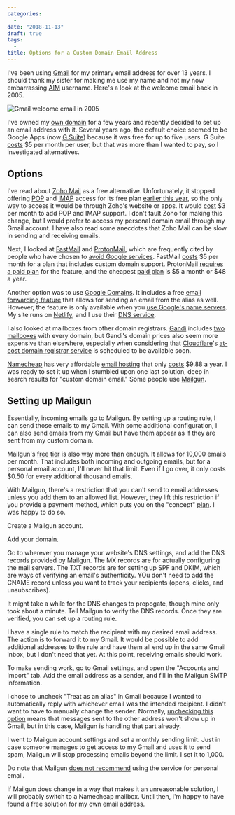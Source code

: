 ```yaml
---
categories:
  -
date: "2018-11-13"
draft: true
tags:
  -
title: Options for a Custom Domain Email Address
---
```


I've been using [Gmail](https://www.google.com/gmail/) for my primary email
address for over 13 years. I should thank my sister for making me use my name
and not my now embarrassing [AIM](https://en.wikipedia.org/wiki/AIM_(software))
username. Here's a look at the welcome email back in 2005.

![Gmail welcome email in 2005](https://i.imgur.com/VRHg6jX.png)

I've owned my [own domain](https://dannyguo.com) for a few years and recently
decided to set up an email address with it. Several years ago, the default
choice seemed to be Google Apps (now [G Suite](https://gsuite.google.com/))
because it was free for up to five users. G Suite
[costs](https://gsuite.google.com/pricing.html) $5 per month per user, but that
was more than I wanted to pay, so I investigated alternatives.

## Options

I've read about [Zoho Mail](https://www.zoho.com/mail/) as a free alternative.
Unfortunately, it stopped offering
[POP](https://en.wikipedia.org/wiki/Post_Office_Protocol) and
[IMAP](https://en.wikipedia.org/wiki/Internet_Message_Access_Protocol) access
for its free plan [earlier this
year](https://help.zoho.com/portal/community/topic/zoho-free-tier-pop-imap-activesync-no-longer-free),
so the only way to access it would be through Zoho's website or apps. It would
[cost](https://www.zoho.com/workplace/pricing.html) $3 per month to add POP and
IMAP support. I don't fault Zoho for making this change, but I would prefer to
access my personal domain email through my Gmail account. I have also read some
anecdotes that Zoho Mail can be slow in sending and receiving emails.

Next, I looked at [FastMail](https://www.fastmail.com/) and
[ProtonMail](https://protonmail.com/), which are frequently cited by people who
have chosen to [avoid Google services](https://nomoregoogle.com/). FastMail
[costs](https://www.fastmail.com/pricing/) $5 per month for a plan that includes
custom domain support. ProtonMail [requires a paid
plan](https://protonmail.com/support/knowledge-base/custom-domain-support/) for
the feature, and the cheapest [paid plan](https://protonmail.com/pricing) is $5
a month or $48 a year.

Another option was to use [Google Domains](https://domains.google/). It includes
a free [email forwarding
feature](https://support.google.com/domains/answer/3251241) that allows for
sending an email from the alias as well. However, the feature is only available
when you [use Google's name
servers](https://support.google.com/domains/answer/3251241). My site runs on
[Netlify](https://www.netlify.com/), and I use their [DNS
service](https://www.netlify.com/docs/dns/).

I also looked at mailboxes from other domain registrars.
[Gandi](https://www.gandi.net) includes [two
mailboxes](https://www.gandi.net/en/domain/email) with every domain, but Gandi's
domain prices also seem more expensive than elsewhere, especially when
considering that [Cloudflare](https://www.cloudflare.com/)'s [at-cost domain
registrar service](https://blog.cloudflare.com/cloudflare-registrar/) is
scheduled to be available soon.

[Namecheap](https://www.namecheap.com) has very affordable [email
hosting](https://www.namecheap.com/hosting/email.aspx) that only
[costs](https://www.namecheap.com/hosting/email.aspx) $9.88 a year. I was ready
to set it up when I stumbled upon one last solution, deep in search results for
"custom domain email." Some people use [Mailgun](https://www.mailgun.com/).

## Setting up Mailgun

Essentially, incoming emails go to Mailgun. By setting up a routing rule,
I can send those emails to my Gmail. With some additional configuration, I can
also send emails from my Gmail but have them appear as if they are sent from my
custom domain.

Mailgun's [free tier](https://www.mailgun.com/pricing) is also way more than
enough. It allows for 10,000 emails per month. That includes both incoming and
outgoing emails, but for a personal email account, I'll never hit that limit.
Even if I go over, it only costs $0.50 for every additional thousand emails.

With Mailgun, there's a restriction that you can't send to email addresses
unless you add them to an allowed list. However, they lift this restriction if
you provide a payment method, which puts you on the "concept"
[plan](https://help.mailgun.com/hc/en-us/articles/203068914-What-are-the-differences-between-the-free-and-concept-plans-).
I was happy to do so.

Create a Mailgun account.

Add your domain.

Go to wherever you manage your website's DNS settings, and add the DNS records
provided by Mailgun. The MX records are for actually configuring the mail
servers. The TXT records are for setting up SPF and DKIM, which are ways of
verifying an email's authenticity. YOu don't need to add the CNAME record unless
you want to track your recipients (opens, clicks, and unsubscribes).

It might take a while for the DNS changes to propogate, though mine only took
about a minute. Tell Mailgun to verify the DNS records. Once they are verified,
you can set up a routing rule.

I have a single rule to match the recipient with my desired email address. The
action is to forward it to my Gmail. It would be possible to add additional
addresses to the rule and have them all end up in the same Gmail inbox, but I
don't need that yet. At this point, receiving emails should work.

To make sending work, go to Gmail settings, and open the "Accounts and Import"
tab. Add the email address as a sender, and fill in the Mailgun SMTP
information.

I chose to uncheck "Treat as an alias" in Gmail because I wanted to
automatically reply with whichever email was the intended recipient. I didn't
want to have to manually change the sender. Normally, [unchecking this
option](https://support.google.com/a/answer/1710338) means that messages sent to
the other address won't show up in Gmail, but in this case, Mailgun is handling
that part already.

I went to Mailgun account settings and set a monthly sending limit. Just in case
someone manages to get access to my Gmail and uses it to send spam, Mailgun will
stop processing emails beyond the limit. I set it to 1,000.

Do note that Mailgun [does not
recommend](https://help.mailgun.com/hc/en-us/articles/203306710-Can-I-use-Mailgun-for-my-personal-email-address-)
using the service for personal email.

If Mailgun does change in a way that makes it an unreasonable solution, I will
probably switch to a Namecheap mailbox. Until then, I'm happy to have found a
free solution for my own email address.
